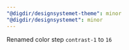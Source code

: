 ```yaml
---
"@digdir/designsystemet-theme": minor
"@digdir/designsystemet": minor
---
```


Renamed color step `contrast-1` to `16`
